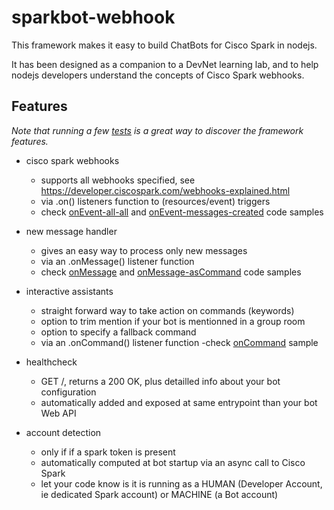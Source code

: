 # sparkbot-webhook

This framework makes it easy to build ChatBots for Cisco Spark in nodejs. 

It has been designed as a companion to a DevNet learning lab, and to help nodejs developers understand the concepts of Cisco Spark webhooks.


## Features

_Note that running a few [tests](../tests) is a great way to discover the framework features._

- cisco spark webhooks
   - supports all webhooks specified, see https://developer.ciscospark.com/webhooks-explained.html
   - via .on() listeners function to (resources/event) triggers
   - check [onEvent-all-all](../tests/onEvent-all-all.js) and [onEvent-messages-created](../tests/onEvent-messages-created.js) code samples

- new message handler
   - gives an easy way to process only new messages
   - via an .onMessage() listener function
   - check [onMessage](../tests/onMessage.js) and [onMessage-asCommand](../tests/onMessage-asCommand.js) code samples

- interactive assistants
   - straight forward way to take action on commands (keywords)
   - option to trim mention if your bot is mentionned in a group room
   - option to specify a fallback command
   - via an .onCommand() listener function
   -check [onCommand](../tests/onCommand.js) sample

- healthcheck
   - GET /, returns a 200 OK, plus detailled info about your bot configuration
   - automatically added and exposed at same entrypoint than your bot Web API

- account detection
   - only if if a spark token is present
   - automatically computed at bot startup via an async call to Cisco Spark
   - let your code know is it is running as a HUMAN (Developer Account, ie dedicated Spark account) or MACHINE (a Bot account)

 






